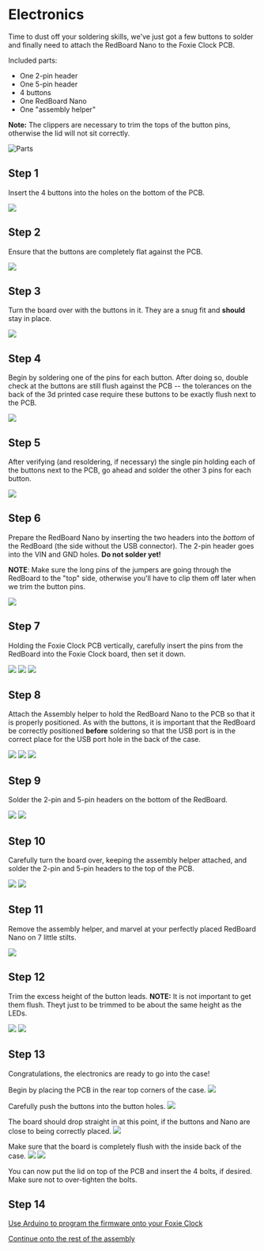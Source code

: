 # Electronics

Time to dust off your soldering skills, we've just got a few buttons to solder and finally need to attach the RedBoard Nano to the Foxie Clock PCB. 

Included parts:
* One 2-pin header
* One 5-pin header
* 4 buttons
* One RedBoard Nano
* One "assembly helper"

**Note:** The clippers are necessary to trim the tops of the button pins, otherwise the lid will not sit correctly.

![Parts](/images/assembly_step0.jpg)

## Step 1

Insert the 4 buttons into the holes on the bottom of the PCB.

![](/images/assembly_step1.jpg)

## Step 2

Ensure that the buttons are completely flat against the PCB.

![](/images/assembly_step2.jpg)

## Step 3

Turn the board over with the buttons in it. They are a snug fit and **should** stay in place.

![](/images/assembly_step3.jpg)

## Step 4

Begin by soldering one of the pins for each button. After doing so, double check at the buttons are still flush against the PCB -- the tolerances on the back of the 3d printed case require these buttons to be exactly flush next to the PCB. 

![](/images/assembly_step4.jpg)

## Step 5

After verifying (and resoldering, if necessary) the single pin holding each of the buttons next to the PCB, go ahead and solder the other 3 pins for each button.

![](/images/assembly_step5.jpg)

## Step 6

Prepare the RedBoard Nano by inserting the two headers into the *bottom* of the RedBoard (the side without the USB connector). The 2-pin header goes into the VIN and GND holes. **Do not solder yet!**

**NOTE**: Make sure the long pins of the jumpers are going through the RedBoard to the "top" side, otherwise you'll have to clip them off later when we trim the button pins.

![](/images/assembly_step6.jpg)

## Step 7

Holding the Foxie Clock PCB vertically, carefully insert the pins from the RedBoard into the Foxie Clock board, then set it down.

![](/images/assembly_step7a.jpg)
![](/images/assembly_step7b.jpg)
![](/images/assembly_step7c.jpg)

## Step 8

Attach the Assembly helper to hold the RedBoard Nano to the PCB so that it is properly positioned. As with the buttons, it is important that the RedBoard be correctly positioned **before** soldering so that the USB port is in the correct place for
the USB port hole in the back of the case.

![](/images/assembly_step8a.jpg)
![](/images/assembly_step8b.jpg)
![](/images/assembly_step8c.jpg)

## Step 9

Solder the 2-pin and 5-pin headers on the bottom of the RedBoard.

![](/images/assembly_step9a.jpg)
![](/images/assembly_step9b.jpg)

## Step 10

Carefully turn the board over, keeping the assembly helper attached, and solder the 2-pin and 5-pin headers to the top of the PCB.

![](/images/assembly_step10a.jpg)
![](/images/assembly_step10b.jpg)

## Step 11

Remove the assembly helper, and marvel at your perfectly placed RedBoard Nano on 7 little stilts.

![](/images/assembly_step11.jpg)

## Step 12

Trim the excess height of the button leads. **NOTE:** It is not important to get them flush. Theyt just to be trimmed to be about the same height as the LEDs.

![](/images/assembly_step12a.jpg)
![](/images/assembly_step12b.jpg)

## Step 13

Congratulations, the electronics are ready to go into the case!

Begin by placing the PCB in the rear top corners of the case.
![](/images/assembly_step13a.jpg)

Carefully push the buttons into the button holes.
![](/images/assembly_step13b.jpg)

The board should drop straight in at this point, if the buttons and Nano are close to being correctly placed.
![](/images/assembly_step13c.jpg)

Make sure that the board is completely flush with the inside back of the case.
![](/images/assembly_step13d.jpg)
![](/images/assembly_step13e.jpg)

You can now put the lid on top of the PCB and insert the 4 bolts, if desired. Make sure not to over-tighten the bolts.

## Step 14

[Use Arduino to program the firmware onto your Foxie Clock](INSTALLING.md)

[Continue onto the rest of the assembly](ASSEMBLY.md)
